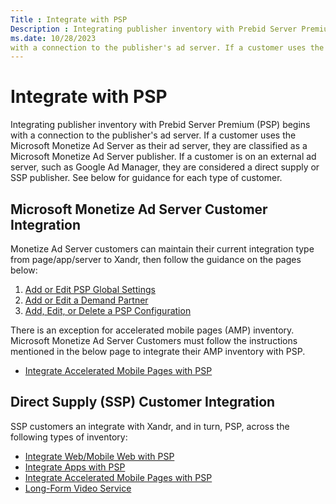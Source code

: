 ```yaml
---
Title : Integrate with PSP
Description : Integrating publisher inventory with Prebid Server Premium (PSP) begins
ms.date: 10/28/2023
with a connection to the publisher's ad server. If a customer uses the
---
```



# Integrate with PSP





Integrating publisher inventory with Prebid Server Premium (PSP) begins
with a connection to the publisher's ad server. If a customer uses the
Microsoft Monetize Ad Server as their ad server,
they are classified as a Microsoft Monetize Ad
Server publisher. If a customer is on an external ad server, such as
Google Ad Manager, they are considered a direct supply or SSP publisher.
See below for guidance for each type of customer.





## Microsoft Monetize Ad Server Customer Integration



Monetize Ad Server customers can maintain their current integration type
from page/app/server to Xandr, then follow the
guidance on the pages below:

1.  <a
    href="monetize_monetize-standard/add-or-edit-psp-global-settings.md"
    class="xref" target="_blank">Add or Edit PSP Global Settings</a>
2.  <a
    href="monetize_monetize-standard/add-or-edit-a-demand-partner.md"
    class="xref" target="_blank">Add or Edit a Demand Partner</a>
3.  <a
    href="monetize_monetize-standard/add-edit-or-delete-a-psp-configuration.md"
    class="xref" target="_blank">Add, Edit, or Delete a PSP
    Configuration</a>





There is an exception for accelerated mobile pages (AMP) inventory.
Microsoft Monetize Ad Server Customers must follow
the instructions mentioned in the below page to integrate their AMP
inventory with PSP.

- <a
  href="monetize_monetize-standard/integrate-accelerated-mobile-pages-with-psp.md"
  class="xref" target="_blank">Integrate Accelerated Mobile Pages with
  PSP</a>







## Direct Supply (SSP) Customer Integration



SSP customers an integrate with Xandr, and in
turn, PSP, across the following types of inventory:

- <a
  href="monetize_monetize-standard/integrate-web-mobile-web-with-psp.md"
  class="xref" target="_blank">Integrate Web/Mobile Web with PSP</a>
- <a
  href="monetize_monetize-standard/integrate-apps-with-psp.md"
  class="xref" target="_blank">Integrate Apps with PSP</a>
- <a
  href="monetize_monetize-standard/integrate-accelerated-mobile-pages-with-psp.md"
  class="xref" target="_blank">Integrate Accelerated Mobile Pages with
  PSP</a>
- <a
  href="xandr-api/long-form-video-service.md"
  class="xref" target="_blank">Long-Form Video Service</a>








